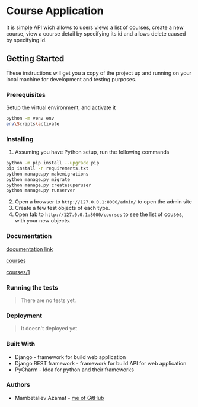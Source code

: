 # Course Application
It is simple API wich allows to users views a list of courses, create a new course, view a course detail by specifying its id and allows delete caused by specifying id.

## Getting Started
These instructions will get you a copy of the project up and running on your local machine for development and testing purposes.

### Prerequisites
Setup the virtual environment, and activate it
```bash
python -m venv env
env\Scripts\activate
```

### Installing
1. Assuming you have Python setup, run the following commands

```bash
python -m pip install --upgrade pip
pip install -r requirements.txt
python manage.py makemigrations
python manage.py migrate
python manage.py createsuperuser
python manage.py runserver
```
2. Open a browser to `http://127.0.0.1:8000/admin/` to open the admin site
3. Create a few test objects of each type.
4. Open tab to `http://127.0.0.1:8000/courses` to see the list of couses, with your new objects.

### Documentation
[documentation link](https://coursesapi3.docs.apiary.io/#reference/0/list-of-courses/list-all-courses)

[courses](https://private-f4a7a-coursesapi3.apiary-mock.com/courses)

[courses/1](https://private-f4a7a-coursesapi3.apiary-mock.com/courses/1)

### Running the tests
> There are no tests yet.

### Deployment
> It doesn't deployed yet

### Built With
- Django - framework for build web application
- Django REST framework - framework for build API for web application
- PyCharm - Idea for python and their frameworks

### Authors
- Mambetaliev Azamat - [me of GitHub](https://github.com/Azamat229/)
